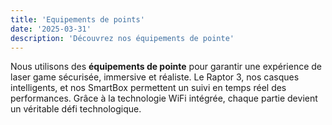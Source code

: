 ```yaml
---
title: 'Equipements de points'
date: '2025-03-31'
description: 'Découvrez nos équipements de pointe'
---
```


Nous utilisons des **équipements de pointe** pour garantir une expérience de laser game sécurisée, immersive et réaliste. Le Raptor 3, nos casques intelligents, et nos SmartBox permettent un suivi en temps réel des performances. Grâce à la technologie WiFi intégrée, chaque partie devient un véritable défi technologique.